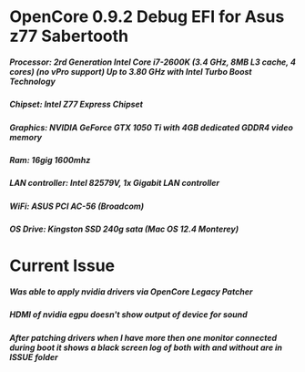 # OpenCore 0.9.2 Debug EFI for Asus z77 Sabertooth

##### Processor: 2rd Generation Intel Core i7-2600K (3.4 GHz, 8MB L3 cache, 4 cores) (no vPro support) Up to 3.80 GHz with Intel Turbo Boost Technology
##### Chipset: Intel Z77 Express Chipset
##### Graphics: NVIDIA GeForce GTX 1050 Ti with 4GB dedicated GDDR4 video memory
##### Ram: 16gig 1600mhz
##### LAN controller: Intel 82579V, 1x Gigabit LAN controller
##### WiFi: ASUS PCI AC-56 (Broadcom)
##### OS Drive: Kingston SSD 240g sata (Mac OS 12.4 Monterey)

# Current Issue
##### Was able to apply nvidia drivers via OpenCore Legacy Patcher
##### HDMI of nvidia egpu doesn't show output of device for sound
##### After patching drivers when I have more then one monitor connected during boot it shows a black screen log of both with and without are in ISSUE folder
